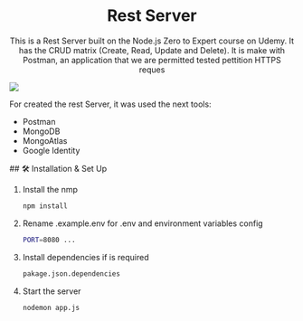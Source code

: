 
<h1 align="center">
  Rest Server
</h1>
<p align="center">
  This is a Rest Server built on the Node.js Zero to Expert course on Udemy. It has the CRUD matrix (Create, Read, Update and Delete). It is make with Postman, an application that we are permitted tested pettition HTTPS reques

</p>

![](https://res.cloudinary.com/dxwsqccy0/image/upload/v1663617945/GitHub/RestServer/Screenshot_2022-09-19_150424_nk6cf3.png)

<p></p>

For created the rest Server, it was used the next tools:

- Postman
- MongoDB
- MongoAtlas
- Google Identity

<p></p>
## 🛠 Installation & Set Up



1. Install the nmp

   ```sh
   npm install
   ```

2. Rename .example.env for .env and environment variables config

   ```sh
   PORT=8080 ...
   ```

3. Install dependencies if is required

   ```sh
   pakage.json.dependencies
   ```

4. Start the server

   ```sh
   nodemon app.js
   ```
